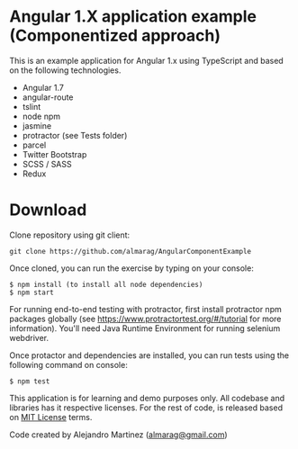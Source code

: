 # Angular 1.X application example (Componentized approach)

This is an example application for Angular 1.x using TypeScript and based on the following technologies.

- Angular 1.7
- angular-route
- tslint
- node npm
- jasmine
- protractor (see Tests folder)
- parcel
- Twitter Bootstrap
- SCSS / SASS
- Redux

# Download

Clone repository using git client:

    git clone https://github.com/almarag/AngularComponentExample

Once cloned, you can run the exercise by typing on your console:

    $ npm install (to install all node dependencies)
    $ npm start

For running end-to-end testing with protractor, first install protractor npm packages globally (see https://www.protractortest.org/#/tutorial for more information). You'll need Java Runtime Environment for running selenium webdriver.

Once protactor and dependencies are installed, you can run tests using the following command on console:

    $ npm test

This application is for learning and demo purposes only. All codebase and libraries has it respective licenses. For the rest of code, is released based on [MIT License](https://opensource.org/licenses/MIT) terms.

Code created by Alejandro Martinez (almarag@gmail.com)
